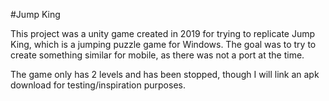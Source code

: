 #Jump King

This project was a unity game created in 2019 for trying to replicate Jump King, which is a jumping puzzle game for Windows.
The goal was to try to create something similar for mobile, as there was not a port at the time.

The game only has 2 levels and has been stopped, though I will link an apk download for testing/inspiration purposes.
